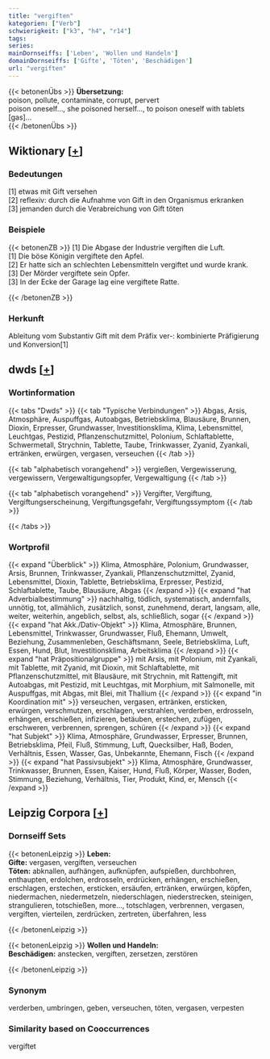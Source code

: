 ```yaml
---
title: "vergiften"
kategorien: ["Verb"]
schwierigkeit: ["k3", "h4", "r14"]
tags:
series:
mainDornseiffs: ['Leben', 'Wollen und Handeln']
domainDornseiffs: ['Gifte', 'Töten', 'Beschädigen']
url: "vergiften"
---
```


{{< betonenÜbs >}}
**Übersetzung:**  
poison, pollute, contaminate, corrupt, pervert  
poison oneself..., she poisoned herself..., to poison oneself with tablets [gas]...  
{{< /betonenÜbs >}}

## Wiktionary [[+](https://de.wiktionary.org/wiki/vergiften)]

### Bedeutungen
[1] etwas mit Gift versehen  
[2] reflexiv: durch die Aufnahme von Gift in den Organismus erkranken  
[3] jemanden durch die Verabreichung von Gift töten  

### Beispiele
{{< betonenZB >}}
[1] Die Abgase der Industrie vergiften die Luft.  
[1] Die böse Königin vergiftete den Apfel.  
[2] Er hatte sich an schlechten Lebensmitteln vergiftet und wurde krank.  
[3] Der Mörder vergiftete sein Opfer.  
[3] In der Ecke der Garage lag eine vergiftete Ratte.  

{{< /betonenZB >}}
### Herkunft
Ableitung vom Substantiv Gift mit dem Präfix ver-: kombinierte Präfigierung und Konversion[1]  



## dwds [[+](https://www.dwds.de/wb/vergiften)]

### Wortinformation
{{< tabs "Dwds" >}}
{{< tab "Typische Verbindungen" >}}
Abgas, Arsis, Atmosphäre, Auspuffgas, Autoabgas, Betriebsklima, Blausäure, Brunnen, Dioxin, Erpresser, Grundwasser, Investitionsklima, Klima, Lebensmittel, Leuchtgas, Pestizid, Pflanzenschutzmittel, Polonium, Schlaftablette, Schwermetall, Strychnin, Tablette, Taube, Trinkwasser, Zyanid, Zyankali, ertränken, erwürgen, vergasen, verseuchen
{{< /tab >}}

{{< tab "alphabetisch vorangehend" >}}
vergießen, Vergewisserung, vergewissern, Vergewaltigungsopfer, Vergewaltigung
{{< /tab >}}

{{< tab "alphabetisch vorangehend" >}}
Vergifter, Vergiftung, Vergiftungserscheinung, Vergiftungsgefahr, Vergiftungssymptom
{{< /tab >}}

{{< /tabs >}}

### Wortprofil
{{< expand "Überblick" >}} Klima, Atmosphäre, Polonium, Grundwasser, Arsis, Brunnen, Trinkwasser, Zyankali, Pflanzenschutzmittel, Zyanid, Lebensmittel, Dioxin, Tablette, Betriebsklima, Erpresser, Pestizid, Schlaftablette, Taube, Blausäure, Abgas {{< /expand >}}
{{< expand "hat Adverbialbestimmung" >}} nachhaltig, tödlich, systematisch, andernfalls, unnötig, tot, allmählich, zusätzlich, sonst, zunehmend, derart, langsam, alle, weiter, weiterhin, angeblich, selbst, als, schließlich, sogar {{< /expand >}}
{{< expand "hat Akk./Dativ-Objekt" >}} Klima, Atmosphäre, Brunnen, Lebensmittel, Trinkwasser, Grundwasser, Fluß, Ehemann, Umwelt, Beziehung, Zusammenleben, Geschäftsmann, Seele, Betriebsklima, Luft, Essen, Hund, Blut, Investitionsklima, Arbeitsklima {{< /expand >}}
{{< expand "hat Präpositionalgruppe" >}} mit Arsis, mit Polonium, mit Zyankali, mit Tablette, mit Zyanid, mit Dioxin, mit Schlaftablette, mit Pflanzenschutzmittel, mit Blausäure, mit Strychnin, mit Rattengift, mit Autoabgas, mit Pestizid, mit Leuchtgas, mit Morphium, mit Salmonelle, mit Auspuffgas, mit Abgas, mit Blei, mit Thallium {{< /expand >}}
{{< expand "in Koordination mit" >}} verseuchen, vergasen, ertränken, ersticken, erwürgen, verschmutzen, erschlagen, verstrahlen, verderben, erdrosseln, erhängen, erschießen, infizieren, betäuben, erstechen, zufügen, erschweren, verbrennen, sprengen, schüren {{< /expand >}}
{{< expand "hat Subjekt" >}} Klima, Atmosphäre, Grundwasser, Erpresser, Brunnen, Betriebsklima, Pfeil, Fluß, Stimmung, Luft, Quecksilber, Haß, Boden, Verhältnis, Essen, Wasser, Gas, Unbekannte, Ehemann, Fisch {{< /expand >}}
{{< expand "hat Passivsubjekt" >}} Klima, Atmosphäre, Grundwasser, Trinkwasser, Brunnen, Essen, Kaiser, Hund, Fluß, Körper, Wasser, Boden, Stimmung, Beziehung, Verhältnis, Tier, Produkt, Kind, er, Mensch {{< /expand >}}

## Leipzig Corpora [[+](https://corpora.uni-leipzig.de/en/res?word=vergiften&corpusId=deu_newscrawl-public_2018)]

### Dornseiff Sets
{{< betonenLeipzig >}}
**Leben:**  
**Gifte:** vergasen, vergiften, verseuchen  
**Töten:** abknallen, aufhängen, aufknüpfen, aufspießen, durchbohren, enthaupten, erdolchen, erdrosseln, erdrücken, erhängen, erschießen, erschlagen, erstechen, ersticken, ersäufen, ertränken, erwürgen, köpfen, niedermachen, niedermetzeln, niederschlagen, niederstrecken, steinigen, strangulieren, totschießen, more..., totschlagen, verbrennen, vergasen, vergiften, vierteilen, zerdrücken, zertreten, überfahren, less  

{{< /betonenLeipzig >}}


{{< betonenLeipzig >}}
**Wollen und Handeln:**  
**Beschädigen:** anstecken, vergiften, zersetzen, zerstören  

{{< /betonenLeipzig >}}

### Synonym
verderben, umbringen, geben, verseuchen, töten, vergasen, verpesten


### Similarity based on Cooccurrences
vergiftet

